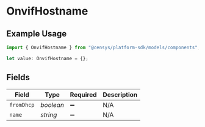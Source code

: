 # OnvifHostname

## Example Usage

```typescript
import { OnvifHostname } from "@censys/platform-sdk/models/components";

let value: OnvifHostname = {};
```

## Fields

| Field              | Type               | Required           | Description        |
| ------------------ | ------------------ | ------------------ | ------------------ |
| `fromDhcp`         | *boolean*          | :heavy_minus_sign: | N/A                |
| `name`             | *string*           | :heavy_minus_sign: | N/A                |